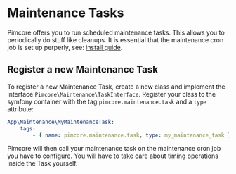 # Maintenance Tasks

Pimcore offers you to run scheduled maintenance tasks. This allows you to periodically do stuff like cleanups. 
It is essential that the maintenance cron job is set up perperly, see: [install guide](../01_Getting_Started/00_Installation.md).  

## Register a new Maintenance Task

To register a new Maintenance Task, create a new class and implement the interface `Pimcore\Maintenance\TaskInterface`. Register your class to the symfony container with the tag `pimcore.maintenance.task` and a `type` attribute:   

```yaml
App\Maintenance\MyMaintenanceTask:
    tags:
        - { name: pimcore.maintenance.task, type: my_maintenance_task }
```

Pimcore will then call your maintenance task on the maintenance cron job you have to configure. You will have to take care about timing operations inside the Task yourself.

